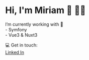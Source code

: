 # Hi, I'm Miriam 🖖 👩‍💻

I’m currently working with 👀  
    - Symfony  
    - Vue3 & Nuxt3
       
💻 Get in touch:  
   [Linked In](https://www.linkedin.com/in/miriam-m%C3%BCller-bb1920200/)
